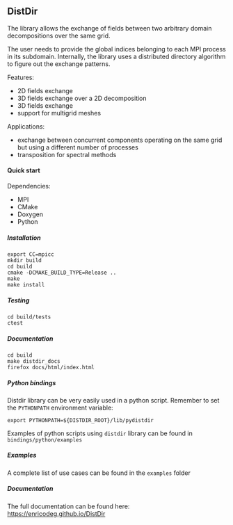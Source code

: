 ## DistDir
The library allows the exchange of fields between two arbitrary domain decompositions over the same grid.

The user needs to provide the global indices belonging to each MPI process in its subdomain. Internally, the library uses a distributed directory algorithm to figure out the exchange patterns.

Features:
 - 2D fields exchange
 - 3D fields exchange over a 2D decomposition
 - 3D fields exchange
 - support for multigrid meshes

Applications:
 - exchange between concurrent components operating on the same grid but using a different number of processes
 - transposition for spectral methods

#### Quick start

Dependencies:
 - MPI
 - CMake
 - Doxygen
 - Python

##### Installation
```
export CC=mpicc
mkdir build
cd build
cmake -DCMAKE_BUILD_TYPE=Release ..
make
make install
```

##### Testing
```
cd build/tests
ctest
```

##### Documentation
```
cd build
make distdir_docs
firefox docs/html/index.html
```

##### Python bindings
Distdir library can be very easily used in a python script. Remember to set the `PYTHONPATH` environment variable:
```
export PYTHONPATH=${DISTDIR_ROOT}/lib/pydistdir
```
Examples of python scripts using `distdir` library can be found in `bindings/python/examples`

##### Examples
A complete list of use cases can be found in the `examples` folder

##### Documentation
The full documentation can be found here: https://enricodeg.github.io/DistDir
